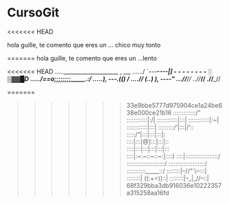 # CursoGit
<<<<<<< HEAD


hola guille, te comento que eres un ... chico muy tonto

=======
hola guille, te comento que eres un ...lento

<<<<<<< HEAD
.....____________________ , ,__
....../ `---___________----_____|] - - - - - - - - ░ ▒▓▓█D 
...../_==o;;;;;;;;_______.:/
.....), ---.(_(__) /
....// (..) ), ----"
...//___//
..//___//
.//___//

=======
>>>>>>> 33e9bbe5777d975904ce1a24be638e000ce21b16
:::::::::::::/”\
::::::::::::|\:/|
::::::::::::|:::|
::::::::::::|:~|
::::::::::::|:::|
:::::::::/’\|:::|/’\::
:::::/”\|:::|:::|:::|:\
::::|:::[@]:::|:::|::\
::::|:::|:::|:::|:::|:::\
::::|:~:~::~::~:|::::)
::::|:::::::::::::::::::/
:::::\:::::::::::::::::/
::::::\:::::::::::::::/
:::::::\::::_____::/
::::::::|–//”`\–:::|
::::::::| ((:+=))::|
::::::::|–\_|_//–::|
>>>>>>> 68f329bba3db916036e10222357a315258aa16fd
